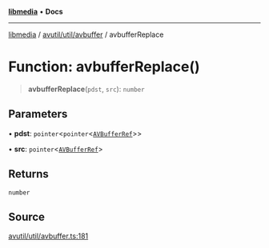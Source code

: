 [**libmedia**](../../../../README.md) • **Docs**

***

[libmedia](../../../../README.md) / [avutil/util/avbuffer](../README.md) / avbufferReplace

# Function: avbufferReplace()

> **avbufferReplace**(`pdst`, `src`): `number`

## Parameters

• **pdst**: `pointer`\<`pointer`\<[`AVBufferRef`](../../../struct/avbuffer/classes/AVBufferRef.md)\>\>

• **src**: `pointer`\<[`AVBufferRef`](../../../struct/avbuffer/classes/AVBufferRef.md)\>

## Returns

`number`

## Source

[avutil/util/avbuffer.ts:181](https://github.com/zhaohappy/libmedia/blob/83708827f1f74f03ced670ca9bc2d9d1e5e5366a/src/avutil/util/avbuffer.ts#L181)
